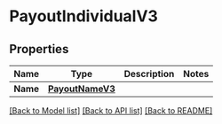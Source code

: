 # PayoutIndividualV3

## Properties

Name | Type | Description | Notes
------------ | ------------- | ------------- | -------------
**Name** | [**PayoutNameV3**](PayoutNameV3.md) |  | 

[[Back to Model list]](../README.md#documentation-for-models) [[Back to API list]](../README.md#documentation-for-api-endpoints) [[Back to README]](../README.md)


